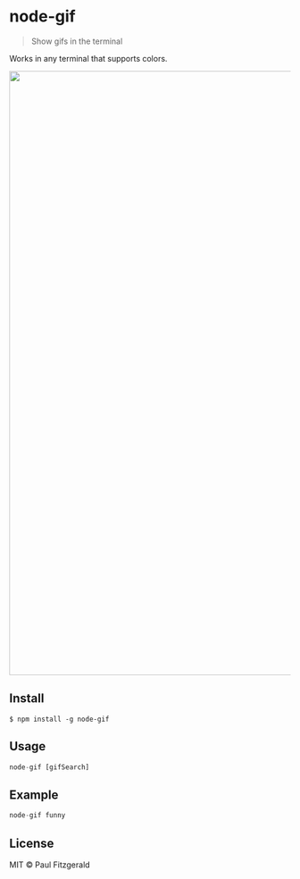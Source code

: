 # node-gif

> Show gifs in the terminal

Works in any terminal that supports colors.

<img src="screenshot.png" width="1082">


## Install

```
$ npm install -g node-gif
```

## Usage

```js
node-gif [gifSearch]
```

## Example

```js
node-gif funny
```

## License

MIT © Paul Fitzgerald
